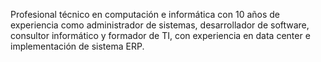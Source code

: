 Profesional técnico en computación e informática con 10 años de experiencia como administrador de sistemas, desarrollador de software, consultor informático y formador de TI, con experiencia en data center e implementación de sistema ERP.


